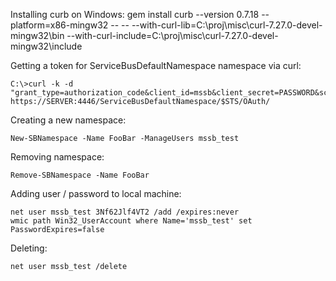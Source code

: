 
Installing curb on Windows:
    gem install curb --version 0.7.18 --platform=x86-mingw32 -- -- --with-curl-lib=C:\proj\misc\curl-7.27.0-devel-mingw32\bin --with-curl-include=C:\proj\misc\curl-7.27.0-devel-mingw32\include

Getting a token for ServiceBusDefaultNamespace namespace via curl:

    C:\>curl -k -d "grant_type=authorization_code&client_id=mssb&client_secret=PASSWORD&scope=https%3a%2f%2fSERVER%3a4446%2fServiceBusDefaultNamespace%2f" https://SERVER:4446/ServiceBusDefaultNamespace/$STS/OAuth/

Creating a new namespace:

    New-SBNamespace -Name FooBar -ManageUsers mssb_test

Removing namespace:

    Remove-SBNamespace -Name FooBar

Adding user / password to local machine:

    net user mssb_test 3Nf62Jlf4VT2 /add /expires:never
    wmic path Win32_UserAccount where Name='mssb_test' set PasswordExpires=false

Deleting:

    net user mssb_test /delete
